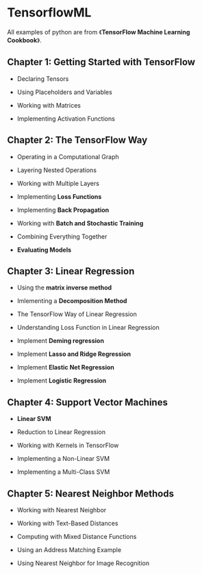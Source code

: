 # TensorflowML
All examples of python are from 《**TensorFlow Machine Learning Cookbook**》.  

## Chapter 1: Getting Started with TensorFlow

* Declaring Tensors  

* Using Placeholders and Variables  

* Working with Matrices  

* Implementing Activation Functions  

## Chapter 2: The TensorFlow Way 

* Operating in a Computational Graph  

* Layering Nested Operations  

* Working with Multiple Layers  

* Implementing **Loss Functions**  

* Implementing **Back Propagation**  

* Working with **Batch and Stochastic Training**  
   
* Combining Everything Together  

* **Evaluating Models**  

## Chapter 3: Linear Regression  

* Using the **matrix inverse method**  

* Imlementing a **Decomposition Method**  

* The TensorFlow Way of Linear Regression  

* Understanding Loss Function in Linear Regression    

* Implement **Deming regression**

* Implement **Lasso and Ridge Regression**  

* Implement **Elastic Net Regression**  

* Implement **Logistic Regression**  

## Chapter 4: Support Vector Machines

* **Linear SVM**

* Reduction to Linear Regression

* Working with Kernels in TensorFlow

* Implementing a Non-Linear SVM

* Implementing a Multi-Class SVM

## Chapter 5: Nearest Neighbor Methods

* Working with Nearest Neighbor  

* Working with Text-Based Distances

* Computing with Mixed Distance Functions  

* Using an Address Matching Example

* Using Nearest Neighbor for Image Recognition  
